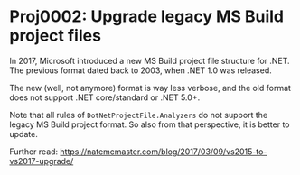 # Proj0002: Upgrade legacy MS Build project files
In 2017, Microsoft introduced a new  MS Build project file structure for .NET.
The previous format dated back to 2003, when .NET 1.0 was released.

The new (well, not anymore) format is way less verbose, and the old format
does not support .NET core/standard or .NET 5.0+.

Note that all rules of `DotNetProjectFile.Analyzers` do not support the legacy
MS Build project format. So also from that perspective, it is better to update.

Further read: https://natemcmaster.com/blog/2017/03/09/vs2015-to-vs2017-upgrade/
